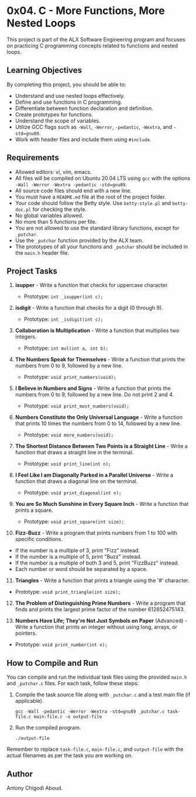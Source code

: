 # 0x04. C - More Functions, More Nested Loops

This project is part of the ALX Software Engineering program and focuses on practicing C programming concepts related to functions and nested loops.

## Learning Objectives

By completing this project, you should be able to:
- Understand and use nested loops effectively.
- Define and use functions in C programming.
- Differentiate between function declaration and definition.
- Create prototypes for functions.
- Understand the scope of variables.
- Utilize GCC flags such as `-Wall`, `-Werror`, `-pedantic`, `-Wextra`, and `-std=gnu89`.
- Work with header files and include them using `#include`.

## Requirements

- Allowed editors: vi, vim, emacs.
- All files will be compiled on Ubuntu 20.04 LTS using `gcc` with the options `-Wall -Werror -Wextra -pedantic -std=gnu89`.
- All source code files should end with a new line.
- You must have a `README.md` file at the root of the project folder.
- Your code should follow the Betty style. Use `betty-style.pl` and `betty-doc.pl` for checking the style.
- No global variables allowed.
- No more than 5 functions per file.
- You are not allowed to use the standard library functions, except for `_putchar`.
- Use the `_putchar` function provided by the ALX team.
- The prototypes of all your functions and `_putchar` should be included in the `main.h` header file.

## Project Tasks

1. **isupper** - Write a function that checks for uppercase character.
   - Prototype: `int _isupper(int c);`

2. **isdigit** - Write a function that checks for a digit (0 through 9).
   - Prototype: `int _isdigit(int c);`

3. **Collaboration is Multiplication** - Write a function that multiplies two integers.
   - Prototype: `int mul(int a, int b);`

4. **The Numbers Speak for Themselves** - Write a function that prints the numbers from 0 to 9, followed by a new line.
   - Prototype: `void print_numbers(void);`

5. **I Believe in Numbers and Signs** - Write a function that prints the numbers from 0 to 9, followed by a new line. Do not print 2 and 4.
   - Prototype: `void print_most_numbers(void);`

6. **Numbers Constitute the Only Universal Language** - Write a function that prints 10 times the numbers from 0 to 14, followed by a new line.
   - Prototype: `void more_numbers(void);`

7. **The Shortest Distance Between Two Points is a Straight Line** - Write a function that draws a straight line in the terminal.
   - Prototype: `void print_line(int n);`

8. **I Feel Like I am Diagonally Parked in a Parallel Universe** - Write a function that draws a diagonal line on the terminal.
   - Prototype: `void print_diagonal(int n);`

9. **You are So Much Sunshine in Every Square Inch** - Write a function that prints a square.
   - Prototype: `void print_square(int size);`

10. **Fizz-Buzz** - Write a program that prints numbers from 1 to 100 with specific conditions.
   - If the number is a multiple of 3, print "Fizz" instead.
   - If the number is a multiple of 5, print "Buzz" instead.
   - If the number is a multiple of both 3 and 5, print "FizzBuzz" instead.
   - Each number or word should be separated by a space.

11. **Triangles** - Write a function that prints a triangle using the '#' character.
   - Prototype: `void print_triangle(int size);`

12. **The Problem of Distinguishing Prime Numbers** - Write a program that finds and prints the largest prime factor of the number 612852475143.

13. **Numbers Have Life; They're Not Just Symbols on Paper** (Advanced) - Write a function that prints an integer without using long, arrays, or pointers.
   - Prototype: `void print_number(int n);`

## How to Compile and Run

You can compile and run the individual task files using the provided `main.h` and `_putchar.c` files. For each task, follow these steps:

1. Compile the task source file along with `_putchar.c` and a test main file (if applicable).
   ```
   gcc -Wall -pedantic -Werror -Wextra -std=gnu89 _putchar.c task-file.c main-file.c -o output-file
   ```

2. Run the compiled program.
   ```
   ./output-file
   ```

Remember to replace `task-file.c`, `main-file.c`, and `output-file` with the actual filenames as per the task you are working on.

## Author

Antony Chigodi Aboud.